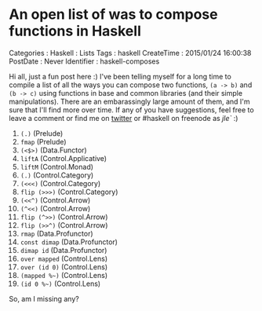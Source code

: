 An open list of was to compose functions in Haskell
===================================================

Categories
:   Haskell
:   Lists
Tags
:   haskell
CreateTime
:   2015/01/24 16:00:38
PostDate
:   Never
Identifier
:   haskell-composes

Hi all, just a fun post here :)  I've been telling myself for a long time to
compile a list of all the ways you can compose two functions, `(a -> b)` and
`(b -> c)` using functions in base and common libraries (and their simple
manipulations). There are an embarassingly large amount of them, and I'm sure
that I'll find more over time.  If any of you have suggestions, feel free to
leave a comment or find me on [twitter][] or #haskell on freenode as *jle`* :)

[twitter]: https://twitter.com/mstk "Twitter"

1.  `(.)` (Prelude)
2.  `fmap` (Prelude)
3.  `(<$>)` (Data.Functor)
4.  `liftA` (Control.Applicative)
5.  `liftM` (Control.Monad)
6.  `(.)` (Control.Category)
7.  `(<<<)` (Control.Category)
8.  `flip (>>>)` (Control.Category)
9.  `(<<^)` (Control.Arrow)
10. `(^<<)` (Control.Arrow)
11. `flip (^>>)` (Control.Arrow)
12. `flip (>>^)` (Control.Arrow)
13. `rmap` (Data.Profunctor)
14. `const dimap` (Data.Profunctor)
15. `dimap id` (Data.Profunctor)
16. `over mapped` (Control.Lens)
17. `over (id 0)` (Control.Lens)
18. `(mapped %~)` (Control.Lens)
19. `(id 0 %~)` (Control.Lens)

So, am I missing any?


